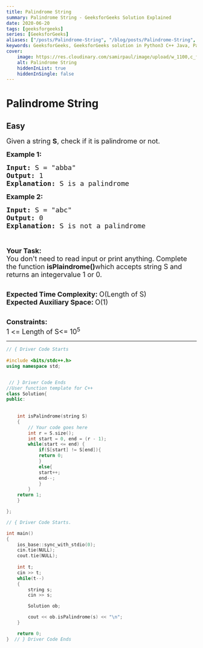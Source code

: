 ```yaml
---
title: Palindrome String
summary: Palindrome String - GeeksforGeeks Solution Explained
date: 2020-06-20
tags: [geeksforgeeks]
series: [GeeksforGeeks]
aliases: ["/posts/Palindrome-String", "/blog/posts/Palindrome-String", "/Palindrome-String", "/blog/Palindrome-String",]
keywords: GeeksforGeeks, GeeksforGeeks solution in Python3 C++ Java, Palindrome String solution
cover:
    image: https://res.cloudinary.com/samirpaul/image/upload/w_1100,c_fit,co_rgb:FFFFFF,l_text:Arial_70_bold:Palindrome String - Solution Explained/problem-solving.webp
    alt: Palindrome String
    hiddenInList: true
    hiddenInSingle: false
---
```



# Palindrome String
## Easy 
<div class="problem-statement">
                <p></p><p><span style="font-size:18px">Given a string <strong>S</strong>, check if it is palindrome or not.</span></p>

<p><span style="font-size:18px"><strong>Example 1:</strong></span></p>

<pre><span style="font-size:18px"><strong>Input:</strong> S = "abba"
<strong>Output:</strong> 1
<strong>Explanation: </strong>S is a palindrome</span></pre>

<p><span style="font-size:18px"><strong>Example 2:</strong></span></p>

<pre><span style="font-size:18px"><strong>Input:</strong> S = "abc" 
<strong>Output:</strong> 0
<strong>Explanation: </strong>S is not a palindrome</span></pre>

<p>&nbsp;</p>

<p><span style="font-size:18px"><strong>Your Task: </strong><br>
You don't need to read input or print anything. Complete the function <strong>isPlaindrome()</strong>which accepts string S and returns an integervalue 1 or 0.</span></p>

<p><br>
<span style="font-size:18px"><strong>Expected Time Complexity: </strong>O(Length of S)<br>
<strong>Expected Auxiliary Space: </strong>O(1)</span></p>

<p><br>
<span style="font-size:18px"><strong>Constraints:</strong><br>
1 &lt;= Length of S&lt;= 10<sup>5</sup></span></p>
 <p></p>
            </div>

---




```cpp
// { Driver Code Starts
 
#include <bits/stdc++.h>
using namespace std;


 // } Driver Code Ends
//User function template for C++
class Solution{
public:	
	
	
	int isPalindrome(string S)
	{
	    // Your code goes here
	    int r = S.size();
	    int start = 0, end = (r - 1);
	    while(start <= end) {
	        if(S[start] != S[end]){
	        return 0;
	        }
	        else{
	        start++;
	        end--;
	        }
	    }
	return 1;
	}

};

// { Driver Code Starts.

int main() 
{
   	ios_base::sync_with_stdio(0);
    cin.tie(NULL);
    cout.tie(NULL);
   
   	int t;
   	cin >> t;
   	while(t--)
   	{
   		string s;
   		cin >> s;

   	    Solution ob;

   		cout << ob.isPalindrome(s) << "\n";
   	}

    return 0;
}  // } Driver Code Ends
```
